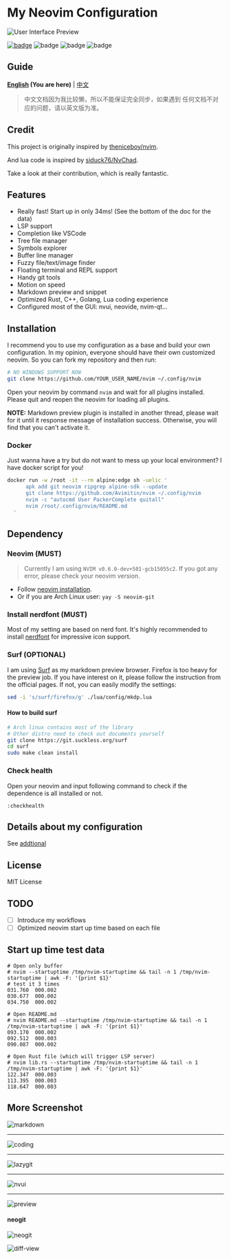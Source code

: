 # My Neovim Configuration 

![User Interface Preview](./image/screenshot.png)

[![badge](https://img.shields.io/badge/More%20Screenshot-click-blueviolet?logo=googlephotos)](#more-screenshot)
![badge](https://github.com/avimitin/nvim/actions/workflows/test.yml/badge.svg)
![badge](https://github.com/avimitin/nvim/actions/workflows/lint.yml/badge.svg)
![badge](https://img.shields.io/badge/Language-Lua-blue?logo=lua&logoColor=blue)

## Guide

**[English](./README.md) (You are here)**
|
[中文](docs/README_CN.md)

> 中文文档因为我比较懒，所以不能保证完全同步，如果遇到
> 任何文档不对应的问题，请以英文版为准。

## Credit

This project is originally inspired by
[theniceboy/nvim](https://github.com/theniceboy/nvim).

And lua code is inspired by
[siduck76/NvChad](https://github.com/siduck76/NvChad).

Take a look at their contribution, which is really fantastic.

## Features

- Really fast! Start up in only 34ms! (See the bottom of the doc for the data)
- LSP support
- Completion like VSCode
- Tree file manager
- Symbols explorer
- Buffer line manager
- Fuzzy file/text/image finder
- Floating terminal and REPL support
- Handy git tools
- Motion on speed
- Markdown preview and snippet
- Optimized Rust, C++, Golang, Lua coding experience
- Configured most of the GUI: nvui, neovide, nvim-qt...

## Installation

I recommend you to use my configuration as a base and build your own configuration.
In my opinion, everyone should have their own customized neovim. So you can fork my
repository and then run:

```bash
# NO WINDOWS SUPPORT NOW
git clone https://github.com/YOUR_USER_NAME/nvim ~/.config/nvim
```

Open your neovim by command `nvim` and wait for all plugins installed. Please
quit and reopen the neovim for loading all plugins.

**NOTE:** Markdown preview plugin is installed in another thread, please
wait for it until it response message of installation success. Otherwise, you will find
that you can't activate it.

### Docker

Just wanna have a try but do not want to mess up your local environment?
I have docker script for you!

```bash
docker run -w /root -it --rm alpine:edge sh -uelic '
      apk add git neovim ripgrep alpine-sdk --update
      git clone https://github.com/Avimitin/nvim ~/.config/nvim
      nvim -c "autocmd User PackerComplete quitall"
      nvim /root/.config/nvim/README.md
  '
```

## Dependency

### Neovim (MUST)

> Currently I am using `NVIM v0.6.0-dev+501-gcb15055c2`. If you got any error,
> please check your neovim version.

- Follow [neovim installation](https://github.com/neovim/neovim/wiki/Installing-Neovim).
- Or if you are Arch Linux user: `yay -S neovim-git`

### Install nerdfont (MUST)

Most of my setting are based on nerd font. It's highly recommended to install
[nerdfont](https://www.nerdfonts.com/font-downloads) for impressive icon support.

### Surf (OPTIONAL)

I am using [Surf](https://surf.suckless.org/) as my markdown preview browser. Firefox
is too heavy for the preview job. If you have interest on it, please follow the instruction
from the official pages. If not, you can easily modify the settings:

```sh
sed -i 's/surf/firefox/g' ./lua/config/mkdp.lua
```

#### How to build surf

```sh
# Arch linux contains most of the library
# Other distro need to check out documents yourself
git clone https://git.suckless.org/surf
cd surf
sudo make clean install
```

### Check health

Open your neovim and input following command to check if the dependence is all installed or not.

```vim
:checkhealth
```
## Details about my configuration

See [addtional](./docs/addtional.md)

## License

MIT License

## TODO

- [ ] Introduce my workflows
- [ ] Optimized neovim start up time based on each file

## Start up time test data

```text
# Open only buffer
# nvim --startuptime /tmp/nvim-startuptime && tail -n 1 /tmp/nvim-startuptime | awk -F: '{print $1}'
# test it 3 times
031.760  000.002
030.677  000.002
034.750  000.002

# Open README.md
# nvim README.md --startuptime /tmp/nvim-startuptime && tail -n 1 /tmp/nvim-startuptime | awk -F: '{print $1}'
093.170  000.002
092.512  000.003
090.087  000.002

# Open Rust file (which will trigger LSP server)
# nvim lib.rs --startuptime /tmp/nvim-startuptime && tail -n 1 /tmp/nvim-startuptime | awk -F: '{print $1}'
122.347  000.003
113.395  000.003
118.647  000.003
```

## More Screenshot

![markdown](./image/neovim-md.png)

---

![coding](./image/neovim-coding.png) 

---

![lazygit](./image/neovim-lazygit.png)

---

![nvui](./image/nvui-ext-cmd.png)

---

![preview](./image/nnn-preview.png)

#### neogit

![neogit](./image/neogit.png)

![diff-view](./image/diff-view.png)

